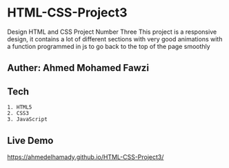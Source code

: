 # HTML-CSS-Project3

Design HTML and CSS Project Number Three
This project is a responsive design, it contains a lot of different sections with very good animations with a function programmed in js to go back to the top of the page smoothly

## Auther: Ahmed Mohamed Fawzi

## Tech

    1. HTML5
    2. CSS3
    3. JavaScript

## Live Demo
https://ahmedelhamady.github.io/HTML-CSS-Project3/

